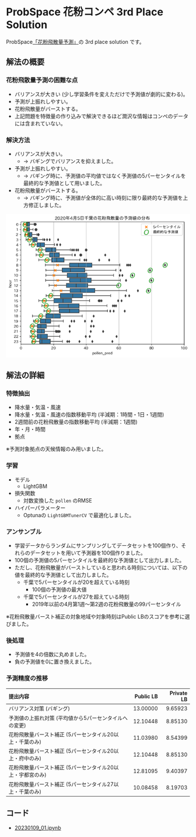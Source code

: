 # ProbSpace 花粉コンペ 3rd Place Solution

ProbSpace[「花粉飛散量予測」](https://comp.probspace.com/competitions/pollen_counts)の 3rd place solution です。

## 解法の概要

### 花粉飛散量予測の困難な点

- バリアンスが大きい (少し学習条件を変えただけで予測値が劇的に変わる)。
- 予測が上振れしやすい。
- 花粉飛散量がバーストする。
- 上記問題を特徴量の作り込みで解決できるほど潤沢な情報はコンペのデータには含まれていない。

### 解決方法

- バリアンスが大きい。
  - → バギングでバリアンスを抑えました。
- 予測が上振れしやすい。
  - → バギング時に、予測値の平均値ではなく予測値の5パーセンタイルを最終的な予測値として用いました。
- 花粉飛散量がバーストする。
  - → バギング時に、予測値が全体的に高い時刻に限り最終的な予測値を上方修正しました。

![2020年4月5日千葉の花粉飛散量の予測値の分布](chiba_20200405.png)

## 解法の詳細

### 特徴抽出

- 降水量・気温・風速
- 降水量・気温・風速の指数移動平均 (半減期：1時間・1日・1週間)
- 2週間前の花粉飛散量の指数移動平均 (半減期：1週間)
- 年・月・時間
- 拠点

※予測対象拠点の天候情報のみ用いました。

### 学習

- モデル
  - LightGBM
- 損失関数
  - 対数変換した `pollen` のRMSE
- ハイパーパラメーター
  - Optunaの `LightGBMTunerCV` で最適化しました。

### アンサンブル

- 学習データからランダムにサンプリングしてデータセットを100個作り、それらのデータセットを用いて予測器を100個作りました。
- 100個の予測値の5パーセンタイルを最終的な予測値として出力しました。
- ただし、花粉飛散量がバーストしていると思われる時刻については、以下の値を最終的な予測値として出力しました。
  - 千葉で5パーセンタイルが20を超えている時刻
    - 100個の予測値の最大値
  - 千葉で5パーセンタイルが27を超えている時刻
    - 2019年以前の4月第1週～第2週の花粉飛散量の99パーセンタイル

※花粉飛散量バースト補正の対象地域や対象時刻はPublic LBのスコアを参考に選びました。

### 後処理

- 予測値を4の倍数に丸めました。
- 負の予測値を0に置き換えました。

### 予測精度の推移

|提出内容|Public LB|Private LB|
|:--|--:|--:|
|バリアンス対策 (バギング)|13.00000|9.65923|
|予測値の上振れ対策 (平均値から5パーセンタイルへの変更)|12.10448|8.85130|
|花粉飛散量バースト補正 (5パーセンタイル20以上・千葉のみ)|11.03980|8.54399|
|花粉飛散量バースト補正 (5パーセンタイル20以上・府中のみ)|12.10448|8.85130|
|花粉飛散量バースト補正 (5パーセンタイル20以上・宇都宮のみ)|12.81095|9.40397|
|花粉飛散量バースト補正 (5パーセンタイル27以上・千葉のみ)|10.08458|8.19703	|

## コード

- [20230109_01.ipynb](./20230109_01.ipynb)

